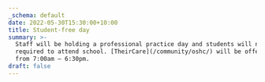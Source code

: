 ```yaml
---
_schema: default
date: 2022-05-30T15:30:00+10:00
title: Student-free day
summary: >-
  Staff will be holding a professional practice day and students will not be
  required to attend school. [TheirCare](/community/oshc/) will be offering OSHC
  from 7:00am – 6:30pm.
draft: false
---
```

